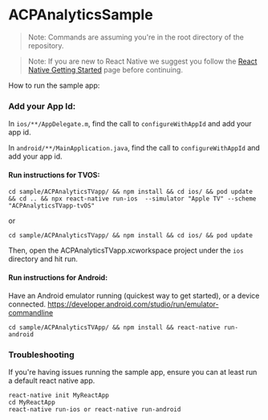 # ACPAnalyticsSample

> Note: Commands are assuming you're in the root directory of the repository.

> Note: If you are new to React Native we suggest you follow the [React Native Getting Started](<https://facebook.github.io/react-native/docs/getting-started.html>) page before continuing.

How to run the sample app:

### Add your App Id:
In `ios/**/AppDelegate.m`, find the call to `configureWithAppId` and add your app id.

In `android/**/MainApplication.java`, find the call to `configureWithAppId` and add your app id.

#### Run instructions for TVOS:

```
cd sample/ACPAnalyticsTVapp/ && npm install && cd ios/ && pod update && cd .. && npx react-native run-ios  --simulator "Apple TV" --scheme "ACPAnalyticsTVapp-tvOS"
```

or
```
cd sample/ACPAnalyticsTVapp/ && npm install && cd ios/ && pod update
```
Then, open the ACPAnalyticsTVapp.xcworkspace project under the `ios` directory and hit run.

#### Run instructions for Android:

Have an Android emulator running (quickest way to get started), or a device connected. https://developer.android.com/studio/run/emulator-commandline

```
cd sample/ACPAnalyticsTVApp/ && npm install && react-native run-android
```

### Troubleshooting

If you're having issues running the sample app, ensure you can at least run a default react native app.

```
react-native init MyReactApp
cd MyReactApp
react-native run-ios or react-native run-android
```
